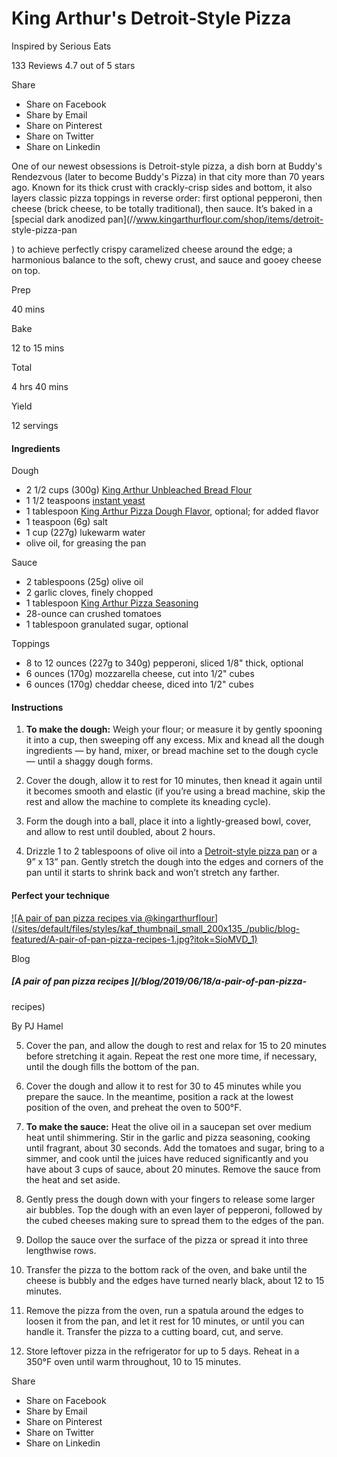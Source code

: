 

# King Arthur's Detroit-Style Pizza

Inspired by Serious Eats

133 Reviews 4.7 out of 5 stars

Share

  * Share on Facebook
  * Share by Email
  * Share on Pinterest
  * Share on Twitter
  * Share on Linkedin

One of our newest obsessions is Detroit-style pizza, a dish born at Buddy's
Rendezvous (later to become Buddy's Pizza) in that city more than 70 years
ago. Known for its thick crust with crackly-crisp sides and bottom, it also
layers classic pizza toppings in reverse order: first optional pepperoni, then
cheese (brick cheese, to be totally traditional), then sauce. It’s baked in a
[special dark anodized pan](//www.kingarthurflour.com/shop/items/detroit-
style-pizza-pan

) to achieve perfectly crispy caramelized cheese around the edge; a harmonious
balance to the soft, chewy crust, and sauce and gooey cheese on top.

Prep

40 mins

Bake

12 to 15 mins

Total

4 hrs 40 mins

Yield

12 servings


#### Ingredients

Dough

  * 2 1/2 cups (300g) [King Arthur Unbleached Bread Flour](https://shop.kingarthurbaking.com/items/bread-flour)
  * 1 1/2 teaspoons [instant yeast](https://shop.kingarthurbaking.com/items/saf-red-instant-yeast)
  * 1 tablespoon [King Arthur Pizza Dough Flavor](https://shop.kingarthurbaking.com/items/pizza-dough-flavor), optional; for added flavor
  * 1 teaspoon (6g) salt
  * 1 cup (227g) lukewarm water
  * olive oil, for greasing the pan

Sauce

  * 2 tablespoons (25g) olive oil
  * 2 garlic cloves, finely chopped
  * 1 tablespoon [King Arthur Pizza Seasoning](https://shop.kingarthurbaking.com/items/pizza-seasoning)
  * 28-ounce can crushed tomatoes
  * 1 tablespoon granulated sugar, optional

Toppings

  * 8 to 12 ounces (227g to 340g) pepperoni, sliced 1/8" thick, optional
  * 6 ounces (170g) mozzarella cheese, cut into 1/2" cubes
  * 6 ounces (170g) cheddar cheese, diced into 1/2" cubes

#### Instructions

  1. **To make the dough:** Weigh your flour; or measure it by gently spooning it into a cup, then sweeping off any excess. Mix and knead all the dough ingredients — by hand, mixer, or bread machine set to the dough cycle — until a shaggy dough forms.

  2. Cover the dough, allow it to rest for 10 minutes, then knead it again until it becomes smooth and elastic (if you’re using a bread machine, skip the rest and allow the machine to complete its kneading cycle).

  3. Form the dough into a ball, place it into a lightly-greased bowl, cover, and allow to rest until doubled, about 2 hours.

  4. Drizzle 1 to 2 tablespoons of olive oil into a [Detroit-style pizza pan](https://shop.kingarthurbaking.com/items/detroit-style-pizza-pan) or a 9” x 13” pan. Gently stretch the dough into the edges and corners of the pan until it starts to shrink back and won’t stretch any farther.

#### Perfect your technique

[ ![A pair of pan pizza recipes via
@kingarthurflour](/sites/default/files/styles/kaf_thumbnail_small_200x135_/public/blog-
featured/A-pair-of-pan-pizza-recipes-1.jpg?itok=SioMVD_1)
](/blog/2019/06/18/a-pair-of-pan-pizza-recipes)

Blog

#####  [A pair of pan pizza recipes ](/blog/2019/06/18/a-pair-of-pan-pizza-
recipes)

By PJ Hamel

  5. Cover the pan, and allow the dough to rest and relax for 15 to 20 minutes before stretching it again. Repeat the rest one more time, if necessary, until the dough fills the bottom of the pan.

  6. Cover the dough and allow it to rest for 30 to 45 minutes while you prepare the sauce. In the meantime, position a rack at the lowest position of the oven, and preheat the oven to 500°F.

  7. **To make the sauce:** Heat the olive oil in a saucepan set over medium heat until shimmering. Stir in the garlic and pizza seasoning, cooking until fragrant, about 30 seconds. Add the tomatoes and sugar, bring to a simmer, and cook until the juices have reduced significantly and you have about 3 cups of sauce, about 20 minutes. Remove the sauce from the heat and set aside.

  8. Gently press the dough down with your fingers to release some larger air bubbles. Top the dough with an even layer of pepperoni, followed by the cubed cheeses making sure to spread them to the edges of the pan.

  9. Dollop the sauce over the surface of the pizza or spread it into three lengthwise rows.

  10. Transfer the pizza to the bottom rack of the oven, and bake until the cheese is bubbly and the edges have turned nearly black, about 12 to 15 minutes.

  11. Remove the pizza from the oven, run a spatula around the edges to loosen it from the pan, and let it rest for 10 minutes, or until you can handle it. Transfer the pizza to a cutting board, cut, and serve.

  12. Store leftover pizza in the refrigerator for up to 5 days. Reheat in a 350°F oven until warm throughout, 10 to 15 minutes.

Share

  * Share on Facebook
  * Share by Email
  * Share on Pinterest
  * Share on Twitter
  * Share on Linkedin

